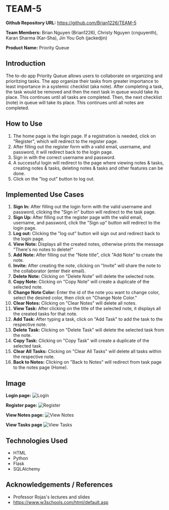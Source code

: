 # TEAM-5

**Github Repository URL:** https://github.com/Brian1226/TEAM-5

**Team Members:** Brian Nguyen (Brian1226), Christy Nguyen (cnguyenth), Karan Sharma (Kar-Sha), Jin You Goh (jackedjin)

**Product Name:** Priority Queue


## Introduction
The to-do app Priority Queue allows users to collaborate on organizing and prioritzing tasks. The app organize their tasks from greater importance to least importance in a systemic checklist (aka note). After completing a task, the task would be removed and then the next task in queue would take its place. This continues until all tasks are completed. Then, the next checklist (note) in queue will take its place. This continues until all notes are completed.


## How to Use 
1. The home page is the login page. If a registration is needed, click on "Register", which will redirect to the register page.
2. After filling out the register form with a valid email, username, and password, it will redirect back to the login page.
3. Sign in with the correct username and password.
4. A successful login will redirect to the page where viewing notes & tasks, creating notes & tasks, deleting notes & tasks and other features can be done.
5. Click on the "log out" button to log out.


## Implemented Use Cases
1. **Sign In:** After filling out the login form with the valid username and password, clicking the "Sign in" button will redirect to the task page.
2. **Sign Up:** After filling out the register page with the valid email, username, and password, click the "Sign up" button will redirect to the login page.
3. **Log out:** Clicking the "log out" button will sign out and redirect back to the login page.
4. **View Note:** Displays all the created notes, otherwise prints the message "There's no notes to delete!"
5. **Add Note:** After filling out the "Note title", click "Add Note" to create the note.
6. **Invite:** After creating the note, clicking on "Invite" will share the note to the collaborator (enter their email).
7. **Delete Note:** Clicking on "Delete Note" will delete the selected note.
8. **Copy Note:** Clicking on "Copy Note" will create a duplicate of the selected note.
9. **Change Note Color:** Enter the id of the note you want to change color, select the desired color, then click on "Change Note Color."
10. **Clear Notes:** Clicking on "Clear Notes" will delete all notes.
11. **View Task:** After clicking on the title of the selected note, it displays all the created tasks for that note.
12. **Add Task:** After typing a task, click on "Add Task" to add the task to the respective note.
13. **Delete Task:** Clicking on "Delete Task" will delete the selected task from the note.
14. **Copy Task:** Clicking on "Copy Task" will create a duplicate of the selected task.
15. **Clear All Tasks:** Clicking on "Clear All Tasks" will delete all tasks within the respective note.
16. **Back to Notes:** Clicking on "Back to Notes" will redirect from task page to the notes page (Home).


## Image
**Login page:**
![Login](https://i.postimg.cc/X7ShtBnx/Screen-Shot-2021-05-07-at-4-33-53-PM.png)

**Register page:**
![Register](https://i.postimg.cc/MptFcsVr/Screen-Shot-2021-05-07-at-4-34-02-PM.png)

**View Notes page:**
![View Notes](https://i.postimg.cc/PqYC2j6z/Screen-Shot-2021-05-19-at-11-09-27-PM.png)

**View Tasks page**
![View Tasks](https://i.postimg.cc/6qMJz32P/Screen-Shot-2021-05-19-at-11-28-49-PM.png)


## Technologies Used
* HTML
* Python
* Flask
* SQLAlchemy


## Acknowledgements / References
* Professor Rojas's lectures and slides
* https://www.w3schools.com/html/default.asp
